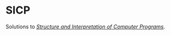 # SICP

Solutions to [_Structure and Interpretation of Computer Programs_](https://mitpress.mit.edu/sicp/).